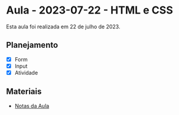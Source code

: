 # Aula - 2023-07-22 - HTML e CSS

Esta aula foi realizada em 22 de julho de 2023.

## Planejamento

- [x] Form
- [x] Input
- [x] Atividade

## Materiais

- [Notas da Aula](./notas.md)